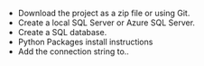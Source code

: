 
* Download the project as a zip file or using Git. 
* Create a local SQL Server or Azure SQL Server.
* Create a SQL database. 
* Python Packages install instructions
* Add the connection string to.. 
